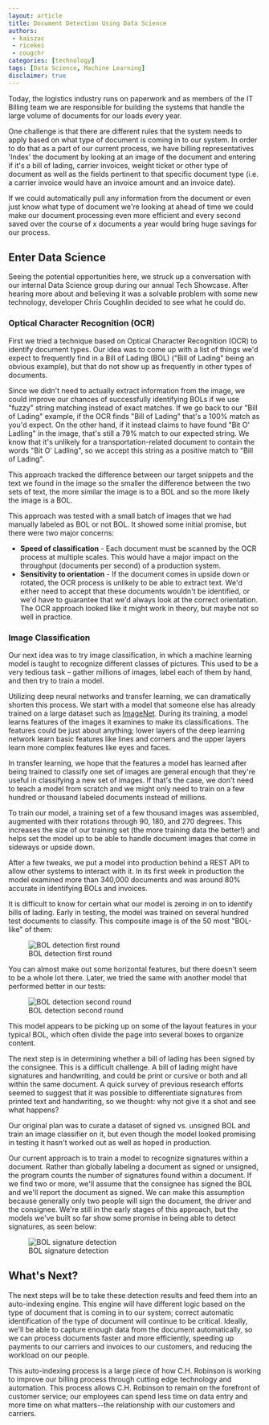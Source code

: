 ```yaml
---
layout: article
title: Document Detection Using Data Science
authors:
 - kaiszac
 - ricekei
 - cougchr
categories: [technology]
tags: [Data Science, Machine Learning]
disclaimer: true
---
```


Today, the logistics industry runs on paperwork and as members of the IT Billing team we are responsible for building the systems that handle the large volume of documents for our loads every year.

One challenge is that there are different rules that the system needs to apply based on what type of document is coming in to our system. In order to do that as a part of our current process, we have billing representatives 'Index' the document by looking at an image of the document and entering if it's a bill of lading, carrier invoices, weight ticket or other type of document as well as the fields pertinent to that specific document type (i.e. a carrier invoice would have an invoice amount and an invoice date).

If we could automatically pull any information from the document or even just know what type of document we're looking at ahead of time we could make our document processing even more efficient and every second saved over the course of x documents a year would bring huge savings for our process. 

## Enter Data Science

Seeing the potential opportunities here, we struck up a conversation with our internal Data Science group during our annual Tech Showcase. After hearing more about and believing it was a solvable problem with some new technology, developer Chris Coughlin decided to see what he could do. 

### Optical Character Recognition (OCR)

First we tried a technique based on Optical Character Recognition (OCR) to identify document types. Our idea was to come up with a list of things we'd expect to frequently find in a Bill of Lading (BOL) ("Bill of Lading" being an obvious example), but that do not show up as frequently in other types of documents.

Since we didn't need to actually extract information from the image, we could improve our chances of successfully identifying BOLs if we use "fuzzy" string matching instead of exact matches. If we go back to our "Bill of Lading" example, if the OCR finds "Bill of Lading" that's a 100% match as you'd expect. On the other hand, if it instead claims to have found "Bit O' Ladling" in the image, that's still a 79% match to our expected string. We know that it's unlikely for a transportation-related document to contain the words "Bit O' Ladling", so we accept this string as a positive match to "Bill of Lading".

This approach tracked the difference between our target snippets and the text we found in the image so the smaller the difference between the two sets of text, the more similar the image is to a BOL and so the more likely the image is a BOL. 

This approach was tested with a small batch of images that we had manually labeled as BOL or not BOL. It showed some initial promise, but there were two major concerns:
* **Speed of classification** - Each document must be scanned by the OCR process at multiple scales. This would have a major impact on the throughput (documents per second) of a production system.
* **Sensitivity to orientation** - If the document comes in upside down or rotated, the OCR process is unlikely to be able to extract text. We'd either need to accept that these documents wouldn't be identified, or we'd have to guarantee that we'd always look at the correct orientation. The OCR approach looked like it might work in theory, but maybe not so well in practice.

### Image Classification

Our next idea was to try image classification, in which a machine learning model is taught to recognize different classes of pictures. This used to be a very tedious task – gather millions of images, label each of them by hand, and then try to train a model. 

Utilizing deep neural networks and transfer learning, we can dramatically shorten this process. We start with a model that someone else has already trained on a large dataset such as [ImageNet](http://image-net.org/index). During its training, a model learns features of the images it examines to make its classifications. The features could be just about anything; lower layers of the deep learning network learn basic features like lines and corners and the upper layers learn more complex features like eyes and faces. 

In transfer learning, we hope that the features a model has learned after being trained to classify one set of images are general enough that they're useful in classifying a new set of images. If that's the case, we don't need to teach a model from scratch and we might only need to train on a few hundred or thousand labeled documents instead of millions.

To train our model, a training set of a few thousand images was assembled, augmented with their rotations through 90, 180, and 270 degrees. This increases the size of our training set (the more training data the better!) and helps set the model up to be able to handle document images that come in sideways or upside down. 

After a few tweaks, we put a model into production behind a REST API to allow other systems to interact with it. In its first week in production the model examined more than 340,000 documents and was around 80% accurate in identifying BOLs and invoices.

It is difficult to know for certain what our model is zeroing in on to identify bills of lading. Early in testing, the model was trained on several hundred test documents to classify. This composite image is of the 50 most "BOL-like" of them:

<figure>
  <img src="{{site.url}}{{site.baseurl}}/images/posts/2019/machine-learning-round-1.png" alt="BOL detection first round" aria-label="A heatmap of text with pixel counts on the x and y axis of bills of lading" />
  <figcaption>BOL detection first round</figcaption>
</figure>

You can almost make out some horizontal features, but there doesn't seem to be a whole lot there. Later, we tried the same with another model that performed better in our tests:

<figure>
  <img src="{{site.url}}{{site.baseurl}}/images/posts/2019/machine-learning-round-2.png" alt="BOL detection second round" aria-label="A heatmap of text with pixel counts on the x and y axis of bills of lading" />
  <figcaption>BOL detection second round</figcaption>
</figure>

This model appears to be picking up on some of the layout features in your typical BOL, which often divide the page into several boxes to organize content.

The next step is in determining whether a bill of lading has been signed by the consignee. This is a difficult challenge. A bill of lading might have signatures and handwriting, and could be print or cursive or both and all within the same document. A quick survey of previous research efforts seemed to suggest that it was possible to differentiate signatures from printed text and handwriting, so we thought: why not give it a shot and see what happens?

Our original plan was to curate a dataset of signed vs. unsigned BOL and train an image classifier on it, but even though the model looked promising in testing it hasn't worked out as well as hoped in production.

Our current approach is to train a model to recognize signatures within a document. Rather than globally labeling a document as signed or unsigned, the program counts the number of signatures found within a document. If we find two or more, we'll assume that the consignee has signed the BOL and we'll report the document as signed. We can make this assumption because generally only two people will sign the document, the driver and the consignee. We're still in the early stages of this approach, but the models we've built so far show some promise in being able to detect signatures, as seen below:

<figure>
  <img src="{{site.url}}{{site.baseurl}}/images/posts/2019/machine-learning-signature.png" alt="BOL signature detection" aria-label="A scanned bill of lading with the signature in a green box" />
  <figcaption>BOL signature detection</figcaption>
</figure>

## What's Next?

The next steps will be to take these detection results and feed them into an auto-indexing engine. This engine will have different logic based on the type of document that is coming in to our system; correct automatic identification of the type of document will continue to be critical. Ideally, we'll be able to capture enough data from the document automatically, so we can process documents faster and more efficiently, speeding up payments to our carriers and invoices to our customers, and reducing the workload on our people.

This auto-indexing process is a large piece of how C.H. Robinson is working to improve our billing process through cutting edge technology and automation. This process allows C.H. Robinson to remain on the forefront of customer service; our employees can spend less time on data entry and more time on what matters--the relationship with our customers and carriers.
